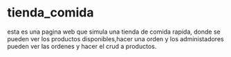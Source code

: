 # tienda_comida
esta es una pagina web que simula una tienda de comida rapida, donde se pueden ver los productos disponibles,hacer una orden
 y los administadores pueden ver las ordenes y hacer el crud a productos.
